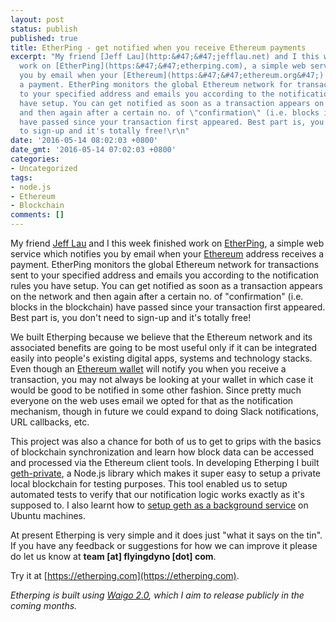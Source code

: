 ```yaml
---
layout: post
status: publish
published: true
title: EtherPing - get notified when you receive Ethereum payments
excerpt: "My friend [Jeff Lau](http:&#47;&#47;jefflau.net) and I this week finished
  work on [EtherPing](https:&#47;&#47;etherping.com), a simple web service which notifies
  you by email when your [Ethereum](https:&#47;&#47;ethereum.org&#47;) address receives
  a payment. EtherPing monitors the global Ethereum network for transactions sent
  to your specified address and emails you according to the notification rules you
  have setup. You can get notified as soon as a transaction appears on the network
  and then again after a certain no. of \"confirmation\" (i.e. blocks in the blockchain)
  have passed since your transaction first appeared. Best part is, you don't need
  to sign-up and it's totally free!\r\n"
date: '2016-05-14 08:02:03 +0800'
date_gmt: '2016-05-14 07:02:03 +0800'
categories:
- Uncategorized
tags:
- node.js
- Ethereum
- Blockchain
comments: []
---
```

My friend [Jeff Lau](http://jefflau.net) and I this week finished work on [EtherPing](https://etherping.com), a simple web service which notifies you by email when your [Ethereum](https://ethereum.org/) address receives a payment. EtherPing monitors the global Ethereum network for transactions sent to your specified address and emails you according to the notification rules you have setup. You can get notified as soon as a transaction appears on the network and then again after a certain no. of "confirmation" (i.e. blocks in the blockchain) have passed since your transaction first appeared. Best part is, you don't need to sign-up and it's totally free!  
<a id="more"></a><a id="more-1983"></a>

We built Etherping because we believe that the Ethereum network and its associated benefits are going to be most useful only if it can be integrated easily into people's existing digital apps, systems and technology stacks. Even though an [Ethereum wallet](https://github.com/ethereum/mist) will notify you when you receive a transaction, you may not always be looking at your wallet in which case it would be good to be notified in some other fashion. Since pretty much everyone on the web uses email we opted for that as the notification mechanism, though in future we could expand to doing Slack notifications, URL callbacks, etc.

This project was also a chance for both of us to get to grips with the basics of blockchain synchronization and learn how block data can be accessed and processed via the Ethereum client tools. In developing Etherping I built [geth-private](https://github.com/hiddentao/geth-private), a Node.js library which makes it super easy to setup a private local blockchain for testing purposes. This tool enabled us to setup automated tests to verify that our notification logic works exactly as it's supposed to. I also learnt how to [setup geth as a background service](/archives/2016/05/04/setting-up-geth-ethereum-node-to-run-automatically-on-ubuntu/) on Ubuntu machines.

At present Etherping is very simple and it does just "what it says on the tin". If you have any feedback or suggestions for how we can improve it please do let us know at **team [at] flyingdyno [dot] com**.

Try it at [https://etherping.com](https://etherping.com).

_Etherping is built using [Waigo 2.0](https://github.com/waigo/waigo), which I aim to release publicly in the coming months._